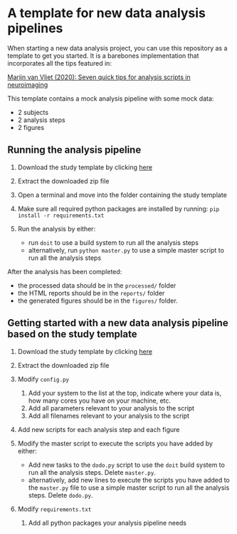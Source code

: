 # A template for new data analysis pipelines

When starting a new data analysis project, you can use this repository as a template to get you started.
It is a barebones implementation that incorporates all the tips featured in:

[Marijn van Vliet (2020): Seven quick tips for analysis scripts in neuroimaging](https://journals.plos.org/ploscompbiol/article?id=10.1371/journal.pcbi.1007358)

This template contains a mock analysis pipeline with some mock data:
 * 2 subjects
 * 2 analysis steps
 * 2 figures

## Running the analysis pipeline
1. Download the study template by clicking [here](https://github.com/AaltoImagingLanguage/study_template/archive/master.zip)
1. Extract the downloaded zip file
1. Open a terminal and move into the folder containing the study template
1. Make sure all required python packages are installed by running: `pip install -r requirements.txt`

1. Run the analysis by either:
   * run `doit` to use a build system to run all the analysis steps
   * alternatively, run `python master.py` to use a simple master script to run all the analysis steps
  
After the analysis has been completed:
 * the processed data should be in the `processed/` folder
 * the HTML reports should be in the `reports/` folder
 * the generated figures should be in the `figures/` folder.

## Getting started with a new data analysis pipeline based on the study template
1. Download the study template by clicking [here](https://github.com/AaltoImagingLanguage/study_template/archive/master.zip)
1. Extract the downloaded zip file

1. Modify `config.py`
   1. Add your system to the list at the top, indicate where your data is, how many cores you have on your machine, etc.
   1. Add all parameters relevant to your analysis to the script
   1. Add all filenames relevant to your analysis to the script

1. Add new scripts for each analysis step and each figure

1. Modify the master script to execute the scripts you have added by either:
   * Add new tasks to the `dodo.py` script to use the `doit` build system to run all the analysis steps. Delete `master.py`.
   * alternatively, add new lines to execute the scripts you have added to the `master.py` file to use a simple master script to run all the analysis steps. Delete `dodo.py`.

1. Modify `requirements.txt`
   1. Add all python packages your analysis pipeline needs
